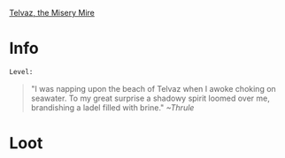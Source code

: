 <!-- TITLE: A Funayurei -->

[Telvaz, the Misery Mire](miserymire)

# Info

```perl
Level: 
```
> "I was napping upon the beach of Telvaz when I awoke choking on seawater.  To my great surprise a shadowy spirit loomed over me, brandishing a ladel filled with brine."
> *~Thrule*


# Loot